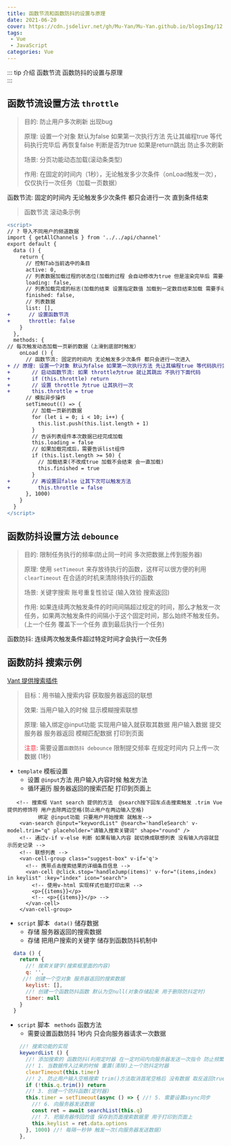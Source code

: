 ```yaml
---
title: 函数节流和函数防抖的设置与原理
date: 2021-06-20
cover: https://cdn.jsdelivr.net/gh/Mu-Yan/Mu-Yan.github.io/blogsImg/12.jpg
tags:
 - Vue
 - JavaScript
categories: Vue
---
```


::: tip 介绍
函数节流 函数防抖的设置与原理 <br>
:::

<!-- more -->

## 函数节流设置方法 `throttle`

> 目的: 防止用户多次刷新 出现bug 
>
> 原理: 设置一个对象 默认为false 如果第一次执行方法 先让其编程true 等代码执行完毕后 再恢复false 判断是否为true 如果是return跳出 防止多次刷新
>
> 场景: 分页功能动态加载(滚动条类型)
>
> 作用:  在固定的时间内（1秒），无论触发多少次条件（onLoad触发一次），仅仅执行一次任务（加载一页数据）

函数节流: 固定的时间内 无论触发多少次条件 都只会进行一次 直到条件结束 

> 函数节流 滚动条示例

```diff
<script>
// ? 导入不同用户的频道数据
import { getAllChannels } from '../../api/channel'
export default {
  data () {
    return {
      // 控制Tab当前选中的条目
      active: 0,
      // 列表数据加载过程的状态位(加载的过程 会自动修改为true 但是渲染完毕后 需要手动修改false)
      loading: false,
      // 列表加载完成的标志(加载的结束 设置指定数值 加载到一定数目结束加载 需要手动修改true)
      finished: false,
      // 列表数据
      list: [],
+      // 设置函数节流
+      throttle: false
    }
  },
  methods: {
// 每次触发动态加载一页新的数据（上滑到底部时触发）
    onLoad () {
      // 函数节流: 固定的时间内 无论触发多少次条件 都只会进行一次进入
+ // 原理: 设置一个对象 默认为false 如果第一次执行方法 先让其编程true 等代码执行完毕后 再恢复false 判断是否为true 如果是return跳出 防止多次刷新
+       // 启动函数节流: 如果 throttle为true 就让其跳出 不执行下面代码
+       if (this.throttle) return
+       // 设置 throttle 为true 让其执行一次
+       this.throttle = true
      // 模拟异步操作
      setTimeout(() => {
        // 加载一页新的数据
        for (let i = 0; i < 10; i++) {
          this.list.push(this.list.length + 1)
        }
        // 告诉列表组件本次数据已经完成加载
        this.loading = false
        // 如果加载完成后，需要告诉list组件
        if (this.list.length >= 50) {
          // 加载结束(不改成true 加载不会结束 会一直加载)
          this.finished = true
        }
+       // 再设置回false 让其下次可以触发方法  
+         this.throttle = false
      }, 1000)
    }
  }
</script>
```

## 函数防抖设置方法 `debounce`

> 目的: 限制任务执行的频率(防止同一时间 多次把数据上传到服务器)
>
> 原理: 使用 `setTimeout` 来存放待执行的函数，这样可以很方便的利用 `clearTimeout` 在合适的时机来清除待执行的函数
>
> 场景: 关键字搜索 账号重复性验证 (输入效验 搜索返回)
>
> 作用: 如果连续两次触发条件的时间间隔超过规定的时间，那么才触发一次任务，如果两次触发条件的间隔小于这个固定时间，那么始终不触发任务。(上一个任务 覆盖下一个任务 直到最后执行一个任务)

函数防抖: 连续两次触发条件超过特定时间才会执行一次任务

## 函数防抖 搜索示例

[Vant 提供搜索插件](https://vant-contrib.gitee.io/vant/#/zh-CN/search)

>目标：用书输入搜索内容 获取服务器返回的联想 
>
>效果: 当用户输入的时候 显示模糊搜索联想
>
>原理: 输入绑定@input功能 实现用户输入就获取其数据 用户输入数据 提交服务器 服务器返回 模糊匹配数据 打印到页面
>
><font color = #ff3040>注意: </font> 需要设置`函数防抖 debounce` 限制提交频率 在规定时间内 只上传一次数据 (1秒)

* `template` 模板设置
  * 设置 `@input`方法 用户输入内容时候 触发方法
  * 循环遍历 服务器返回的搜索匹配 打印到页面上

```vue
   <!-- 搜索框 Vant search 提供的方法  @search按下回车点击搜索触发 .trim Vue提供的修饰符 用户去除两边空格(防止用户在两边输入空格)
          绑定 @input功能 只要用户开始搜索 就触发-->
    <van-search @input="keywordList" @search='handleSearch' v-model.trim="q" placeholder="请输入搜索关键词" shape="round" />
    <!-- 通过v-if v-else 判断 如果有输入内容 就切换成联想列表 没有输入内容就显示历史记录 -->
    <!-- 联想列表 -->
    <van-cell-group class="suggest-box" v-if='q'>
      <!-- 携带点击搜索结果的详细条目信息 -->
      <van-cell @click.stop='handleJump(items)' v-for="(items,index) in keylist" :key="index" icon="search">
        <!-- 使用v-html 实现样式也能打印出来 -->
        <p>{{items}}</p>
        <!-- <p>{{items}}</p> -->
      </van-cell>
    </van-cell-group>
```

- `script` 脚本  ` data()` 储存数据
  - 存储 服务器返回的搜索数据 
  - 存储 把用户搜索的关键字 储存到函数防抖机制中

```js
  data () {
    return {
      //! 搜索关键字(搜索框里面的内容)
      q: '',
 	 //! 创建一个空对象 服务器返回的搜索数据
      keylist: [],
      //! 创建一个函数防抖函数 默认为空null(对象存储起来 用于删除防抖定时)
      timer: null
    }
  }
```

* `script` 脚本  ` methods` 函数方法
  * 需要设置函数防抖 1秒内 只会向服务器请求一次数据 

```js
    //! 搜索功能的实现
    keywordList () {
      //! 添加搜索的 函数防抖(利用定时器 在一定时间内向服务器发送一次指令 防止频繁发送指令给服务器)
      //! 1. 当数据传入过来的时候 重置(清除)上一个防抖定时器
      clearTimeout(this.timer)
      //! 2. 防止用户输入空格搜索 trim()方法取消首尾空格后 没有数据 取反返回true 如果为true return 跳出方法
      if (!this.q.trim()) return
      //! 3. 创建一个防抖函数(定时器)
      this.timer = setTimeout(async () => { //! 5. 需要设置async同步
        //! 6. 向服务器发送数据
        const ret = await searchList(this.q)
        //! 7. 把服务器传回的值 保存到页面搜索数据里 用于打印到页面上
        this.keylist = ret.data.options
      }, 1000) //! 每隔一秒钟 触发一次(向服务器发送数据)
    },
```
